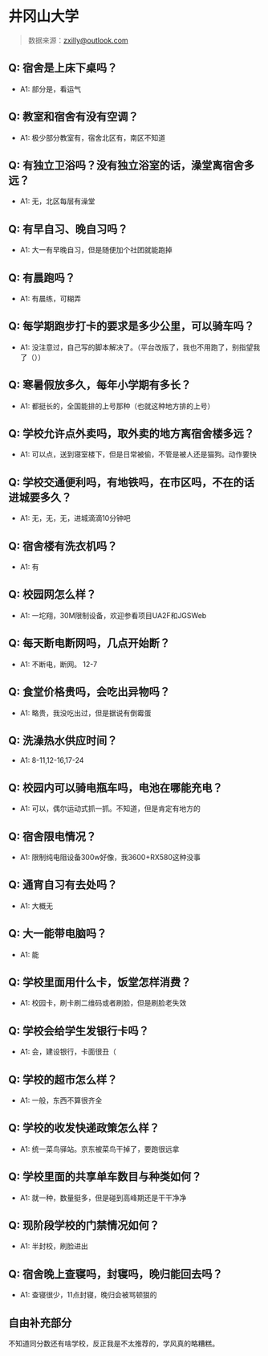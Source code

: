 # 井冈山大学

> 数据来源：zxilly@outlook.com

## Q: 宿舍是上床下桌吗？

- A1: 部分是，看运气

## Q: 教室和宿舍有没有空调？

- A1: 极少部分教室有，宿舍北区有，南区不知道

## Q: 有独立卫浴吗？没有独立浴室的话，澡堂离宿舍多远？

- A1: 无，北区每层有澡堂

## Q: 有早自习、晚自习吗？

- A1: 大一有早晚自习，但是随便加个社团就能跑掉

## Q: 有晨跑吗？

- A1: 有晨练，可糊弄

## Q: 每学期跑步打卡的要求是多少公里，可以骑车吗？

- A1: 没注意过，自己写的脚本解决了。（平台改版了，我也不用跑了，别指望我了（））

## Q: 寒暑假放多久，每年小学期有多长？

- A1: 都挺长的，全国能排的上号那种（也就这种地方排的上号）

## Q: 学校允许点外卖吗，取外卖的地方离宿舍楼多远？

- A1: 可以点，送到寝室楼下，但是日常被偷，不管是被人还是猫狗。动作要快

## Q: 学校交通便利吗，有地铁吗，在市区吗，不在的话进城要多久？

- A1: 无，无，无，进城滴滴10分钟吧

## Q: 宿舍楼有洗衣机吗？

- A1: 有

## Q: 校园网怎么样？

- A1: 一坨翔，30M限制设备，欢迎参看项目UA2F和JGSWeb

## Q: 每天断电断网吗，几点开始断？

- A1: 不断电，断网。 12-7

## Q: 食堂价格贵吗，会吃出异物吗？

- A1: 略贵，我没吃出过，但是据说有倒霉蛋

## Q: 洗澡热水供应时间？

- A1: 8-11,12-16,17-24

## Q: 校园内可以骑电瓶车吗，电池在哪能充电？

- A1: 可以，偶尔运动式抓一抓。不知道，但是肯定有地方的

## Q: 宿舍限电情况？

- A1: 限制纯电阻设备300w好像，我3600+RX580这种没事

## Q: 通宵自习有去处吗？

- A1: 大概无

## Q: 大一能带电脑吗？

- A1: 能

## Q: 学校里面用什么卡，饭堂怎样消费？

- A1: 校园卡，刷卡刷二维码或者刷脸，但是刷脸老失效

## Q: 学校会给学生发银行卡吗？

- A1: 会，建设银行，卡面很丑（

## Q: 学校的超市怎么样？

- A1: 一般，东西不算很齐全

## Q: 学校的收发快递政策怎么样？

- A1: 统一菜鸟驿站。京东被菜鸟干掉了，要跑很远拿

## Q: 学校里面的共享单车数目与种类如何？

- A1: 就一种，数量挺多，但是碰到高峰期还是干干净净

## Q: 现阶段学校的门禁情况如何？

- A1: 半封校，刷脸进出

## Q: 宿舍晚上查寝吗，封寝吗，晚归能回去吗？

- A1: 查寝很少，11点封寝，晚归会被骂顿狠的

## 自由补充部分

不知道同分数还有啥学校，反正我是不太推荐的，学风真的略糟糕。
